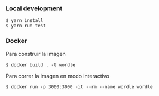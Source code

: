 ### Local development

```console
$ yarn install
$ yarn run test
```

### Docker

Para construir la imagen

```console
$ docker build . -t wordle
```

Para correr la imagen en modo interactivo

```console
$ docker run -p 3000:3000 -it --rm --name wordle wordle
```


